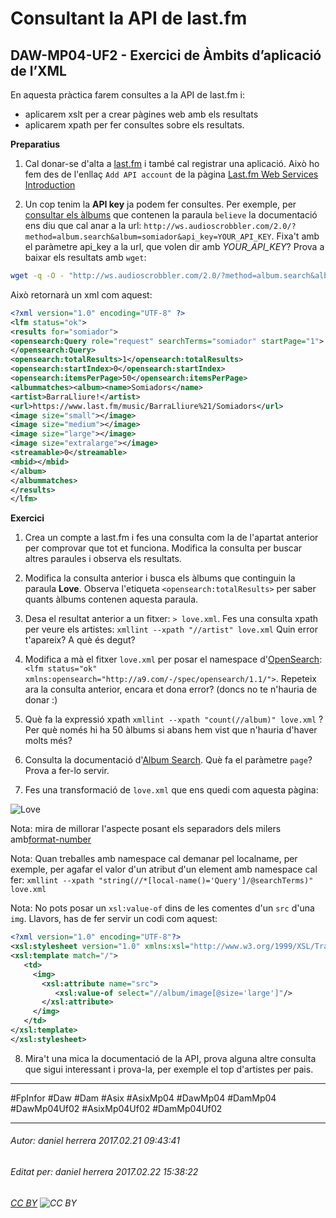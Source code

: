 # Consultant la API de last.fm
## DAW-MP04-UF2 - Exercici de Àmbits d’aplicació de l’XML
En aquesta pràctica farem consultes a la API de last.fm i:

* aplicarem xslt per a crear pàgines web amb els resultats 
* aplicarem xpath per fer consultes sobre els resultats.

**Preparatius**

1) Cal donar-se d'alta a [last.fm](https://www.last.fm/home) i també cal registrar una aplicació. Això ho fem des de l'enllaç `Add API account` de la pàgina [Last.fm Web Services Introduction](http://www.last.fm/api/intro)

2) Un cop tenim la **API key** ja podem fer consultes. Per exemple, per [consultar els àlbums](http://www.last.fm/api/show/album.search) que contenen la paraula `believe` la documentació ens diu que cal anar a la url: `http://ws.audioscrobbler.com/2.0/?method=album.search&album=somiador&api_key=YOUR_API_KEY`. Fixa't amb el paràmetre api_key a la url, que volen dir amb *YOUR_API_KEY*? Prova a baixar els resultats amb `wget`:

```bash
wget -q -O - "http://ws.audioscrobbler.com/2.0/?method=album.search&album=somiador&api_key=YOUR_API_KEY" 
```

Això retornarà un xml com aquest:

```xml
<?xml version="1.0" encoding="UTF-8" ?>
<lfm status="ok">
<results for="somiador">
<opensearch:Query role="request" searchTerms="somiador" startPage="1">
</opensearch:Query>
<opensearch:totalResults>1</opensearch:totalResults>
<opensearch:startIndex>0</opensearch:startIndex>
<opensearch:itemsPerPage>50</opensearch:itemsPerPage>
<albummatches><album><name>Somiadors</name>
<artist>BarraLliure!</artist>
<url>https://www.last.fm/music/BarraLliure%21/Somiadors</url>
<image size="small"></image>
<image size="medium"></image>
<image size="large"></image>
<image size="extralarge"></image>
<streamable>0</streamable>
<mbid></mbid>
</album>
</albummatches>
</results>
</lfm>


```
**Exercici**

1) Crea un compte a last.fm i fes una consulta com la de l'apartat anterior per comprovar que tot et funciona. Modifica la consulta per buscar altres paraules i observa els resultats.

2) Modifica la consulta anterior i busca els àlbums que continguin la paraula **Love**. Observa l'etiqueta `<opensearch:totalResults>` per saber quants àlbums contenen aquesta paraula.

3) Desa el resultat anterior a un fitxer: `> love.xml`. Fes una consulta xpath per veure els artistes: `xmllint --xpath "//artist" love.xml` Quin error t'apareix? A què és degut?

4) Modifica a mà el fitxer `love.xml` per posar el namespace d'[OpenSearch](http://www.opensearch.org/Specifications/OpenSearch/1.1): `<lfm status="ok" xmlns:opensearch="http://a9.com/-/spec/opensearch/1.1/">`. Repeteix ara la consulta anterior, encara et dona error? (doncs no te n'hauria de donar :)

5) Què fa la expressió xpath `xmllint --xpath "count(//album)" love.xml` ? Per què només hi ha 50 àlbums si abans hem vist que n'hauria d'haver molts més?

6) Consulta la documentació d'[Album Search](http://www.last.fm/api/show/album.search). Què fa el paràmetre `page`? Prova a fer-lo servir.

7) Fes una transformació de `love.xml` que ens quedi com aquesta pàgina:

![Love](http://i.imgur.com/AsLPJV4.png)

Nota: mira de millorar l'aspecte posant els separadors dels milers amb[format-number](https://www.google.es/search?q=xslt+format-number)

Nota: Quan treballes amb namespace cal demanar pel localname, per exemple, per agafar el valor d'un atribut d'un element amb namespace cal fer: `xmllint --xpath "string(//*[local-name()='Query']/@searchTerms)" love.xml`

Nota: No pots posar un `xsl:value-of` dins de les comentes d'un `src` d'una `img`. Llavors, has de fer servir un codi com aquest:

```xml
<?xml version="1.0" encoding="UTF-8"?>
<xsl:stylesheet version="1.0" xmlns:xsl="http://www.w3.org/1999/XSL/Transform">
<xsl:template match="/">
   <td>
     <img>
       <xsl:attribute name="src">
          <xsl:value-of select="//album/image[@size='large']"/> 
       </xsl:attribute>
     </img>
   </td>
</xsl:template>
</xsl:stylesheet>

```

8) Mira't una mica la documentació de la API, prova alguna altre consulta que sigui interessant i prova-la, per exemple el top d'artistes per pais.

---

#FpInfor #Daw #Dam #Asix #AsixMp04 #DawMp04 #DamMp04 #DawMp04Uf02 #AsixMp04Uf02 #DamMp04Uf02

---

###### Autor: daniel herrera 2017.02.21 09:43:41
###### Editat per: daniel herrera 2017.02.22 15:38:22
###### [CC BY](https://creativecommons.org/licenses/by/4.0/) ![CC BY](https://licensebuttons.net/l/by/3.0/80x15.png)
